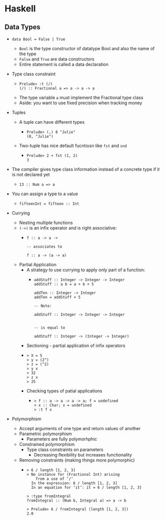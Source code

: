 # Haskell 

## Data Types 

- ```data Bool = False | True```
  - ```Bool``` is the type constructor of datatype Bool and also the name of the
    type 
  - ```False``` and ```True``` are data constructors 
  - Entire statement is called a data declaration 


- Type class constraint
  - ```
    Prelude> :t (/)
    (/) :: Fractional a => a -> a -> a 
    ```
  - The type variable ```a``` must implement the Fractional type class
  - Aside: you want to use fixed precision when tracking money

- Tuples 
  - A tuple can have different types
    - ```
      Prelude> (,) 8 "Julie"
      (8, "Julie")
      ```
  - Two-tuple has nice default fucntiosn like ```fst``` and ```snd```
    - ```
      Prelude> 2 + fst (1, 2)
      3
      ``` 

- The compiler gives type class information instead of a concrete type if it is
  not declared yet
  - ```Prelude> :t 13
    13 :: Num a => a
    ```

- You can assign a type to a value
  - ```Prelude> fifteen = 15
    fifteenInt = fifteen :: Int
    ```

- Currying 
  - Nesting multiple functions 
  - ```(->)``` is an infix operator and is right associative:
    - ```
      f :: a -> a -> 

      -- associates to 

      f :: a -> (a -> a)
      ```
  - Partial Application 
    - A strategy to use currying to apply only part of a function:
      - ```
        addStuff :: Integer -> Integer -> Integer
        addStuff :: a b = a + b + 5

        addTen :: Integer -> Integer 
        addTen = addStuff + 5 

        -- Note:

        addStuff :: Integer -> Integer -> Integer

  
        -- is equal to 

        addStuff :: Integer -> (Integer -> Integer)
        ```
     - Sectioning - partial application of infix operators
      - ```
        > X = 5
        > y = (2^)
        > z = (^2)
        > y x
        > 32
        > z x
        > 25
        ```
    - Checking types of patial applications
      - ```
        > f :: a -> a -> a -> a; f = undefined
        > x :: Char; x = undefined
        > :t f x
        ```
- Polymorphism
  - Accept arguments of one type and return values of another 
  - Parametric polymorphism
    - Parameters are fully polymorhphic
  - Constrained polymorphism
    - Type class constraints on parameters
      - Decreasing flexibility but increases functionality
  - Removing constraints (making things more polymorphic)
    - ``` 
      > 6 / length [1, 2, 3]
      > No instance for (Fractional Int) arising
          from a use of ‘/’
        In the expression: 6 / length [1, 2, 3]
        In an equation for ‘it’: it = 6 / length [1, 2, 3]

      > :type fromIntegral
      fromIntegral :: (Num b, Integral a) => a -> b

      > Prelude> 6 / fromIntegral (length [1, 2, 3])
      2.0
      ```

